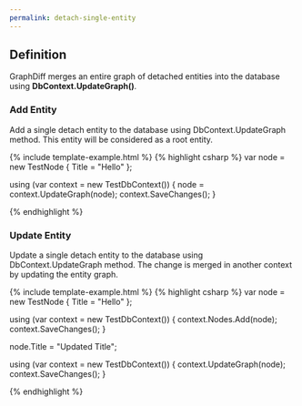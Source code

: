 ```yaml
---
permalink: detach-single-entity
---
```


## Definition

GraphDiff merges an entire graph of detached entities into the database using **DbContext.UpdateGraph()**.

### Add Entity

Add a single detach entity to the database using DbContext.UpdateGraph method. This entity will be considered as a root entity.

{% include template-example.html %} 
{% highlight csharp %}
var node = new TestNode
{
    Title = "Hello"
};

using (var context = new TestDbContext())
{
    node = context.UpdateGraph(node);
    context.SaveChanges();
}

{% endhighlight %}

### Update Entity

Update a single detach entity to the database using DbContext.UpdateGraph method. The change is merged in another context by updating the entity graph.

{% include template-example.html %} 
{% highlight csharp %}
var node = new TestNode
{
    Title = "Hello"
};

using (var context = new TestDbContext())
{
    context.Nodes.Add(node);
    context.SaveChanges();
}

node.Title = "Updated Title";

using (var context = new TestDbContext())
{
    context.UpdateGraph(node);
    context.SaveChanges();
}

{% endhighlight %}
